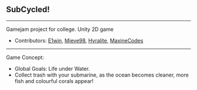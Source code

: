 ## SubCycled!
___
Gamejam project for college. Unity 2D game
- Contributors: [E1win](https://github.com/E1win), [Mieve98](https://github.com/Mieve98), [Hyralite](https://github.com/Hylarite), [MaxineCodes](https://github.com/MaxineCodes)
___
Game Concept:
- Global Goals: Life under Water. 
- Collect trash with your submarine, as the ocean becomes cleaner, more fish and colourful corals appear!
